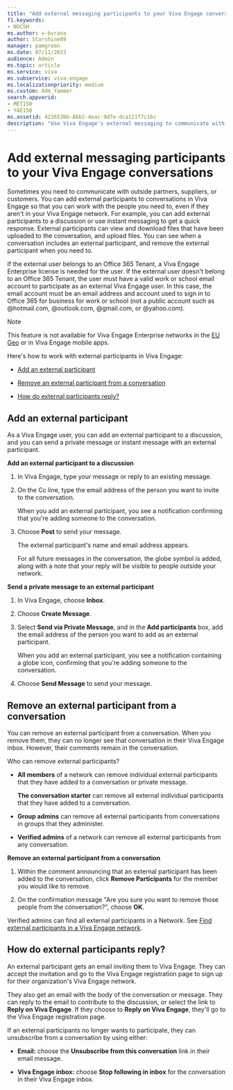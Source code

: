 ```yaml
---
title: "Add external messaging participants to your Viva Engage conversations"
f1.keywords:
- NOCSH
ms.author: v-bvrana
author: Starshine89
manager: pamgreen
ms.date: 07/11/2023
audience: Admin
ms.topic: article
ms.service: viva
ms.subservice: viva-engage
ms.localizationpriority: medium
ms.custom: Adm_Yammer
search.appverid:
- MET150
- YAE150
ms.assetid: 423653bb-86b2-4eac-9d7e-dca121f7c16c
description: "Use Viva Engage's external messaging to communicate with outside partners, suppliers, or customers. Add or remove external participants and find out how external participants reply to Viva Engage messages."
---
```


# Add external messaging participants to your Viva Engage conversations

Sometimes you need to communicate with outside partners, suppliers, or customers. You can add external participants to conversations in Viva Engage so that you can work with the people you need to, even if they aren't in your Viva Engage network. For example, you can add external participants to a discussion or use instant messaging to get a quick response. External participants can view and download files that have been uploaded to the conversation, and upload files. You can see when a conversation includes an external participant, and remove the external participant when you need to. 

If the external user belongs to an Office 365 Tenant, a Viva Engage Enterprise license is needed for the user. If the external user doesn't belong to an Office 365 Tenant, the user must have a valid work or school email account to participate as an external Viva Engage user. In this case, the email account must be an email address and account used to sign in to Office 365 for business for work or school (not a public account such as @hotmail.com, @outlook.com, @gmail.com, or @yahoo.com).

>[!NOTE] 
>This feature is not available for Viva Engage Enterprise networks in the [EU Geo](../manage-security-and-compliance/data-residency.md) or in Viva Engage mobile apps.
  
Here's how to work with external participants in Viva Engage:
  
- [Add an external participant](add-external-participants.md#AddExternal)
    
- [Remove an external participant from a conversation](add-external-participants.md#RemoveExternal)
    
- [How do external participants reply?](add-external-participants.md#ExternalReply)
    
## Add an external participant
<a name="AddExternal"> </a>

As a Viva Engage user, you can add an external participant to a discussion, and you can send a private message or instant message with an external participant.
  
 **Add an external participant to a discussion**
  
1. In Viva Engage, type your message or reply to an existing message.
    
2. On the Cc line, type the email address of the person you want to invite to the conversation.
  
    When you add an external participant, you see a notification confirming that you're adding someone to the conversation.
    
3. Choose **Post** to send your message. 
  
    The external participant's name and email address appears.
    
    For all future messages in the conversation, the globe symbol is added, along with a note that your reply will be visible to people outside your network.
  
 **Send a private message to an external participant**
  
1. In Viva Engage, choose **Inbox**.
    
2. Choose **Create Message**.
  
3. Select **Send via Private Message**, and in the **Add participants** box, add the email address of the person you want to add as an external participant. 
  
    When you add an external participant, you see a notification containing a globe icon, confirming that you're adding someone to the conversation.
    
4. Choose **Send Message** to send your message. 
    
## Remove an external participant from a conversation
<a name="RemoveExternal"> </a>

You can remove an external participant from a conversation. When you remove them, they can no longer see that conversation in their Viva Engage inbox. However, their comments remain in the conversation.
  
Who can remove external participants?
  
- **All members** of a network can remove individual external participants that they have added to a conversation or private message. 
    
    **The conversation starter** can remove all external individual participants that they have added to a conversation. 
    
- **Group admins** can remove all external participants from conversations in groups that they administer. 
    
- **Verified admins** of a network can remove all external participants from any conversation. 
    
**Remove an external participant from a conversation**
  
1. Within the comment announcing that an external participant has been added to the conversation, click **Remove Participants** for the member you would like to remove. 
  
2. On the confirmation message "Are you sure you want to remove those people from the conversation?", choose **OK**.
    
Verified admins can find all external participants in a Network. See [Find external participants in a Viva Engage network](find-external-participants.md).
  
## How do external participants reply?
<a name="ExternalReply"> </a>

An external participant gets an email inviting them to Viva Engage. They can accept the invitation and go to the Viva Engage registration page to sign up for their organization's Viva Engage network.
  
They also get an email with the body of the conversation or message. They can reply to the email to contribute to the discussion, or select the link to **Reply on Viva Engage**. If they choose to **Reply on Viva Engage**, they'll go to the Viva Engage registration page.
  
If an external participants no longer wants to participate, they can unsubscribe from a conversation by using either:
  
- **Email:** choose the **Unsubscribe from this conversation** link in their email message. 
    
- **Viva Engage inbox:** choose **Stop following in inbox** for the conversation in their Viva Engage inbox.
